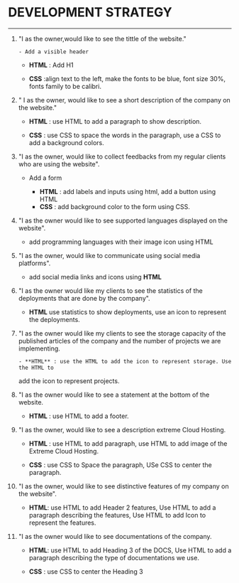 # DEVELOPMENT STRATEGY

---

1.  "I as the owner,would like to see the tittle of the website."

        - Add a visible header

    - **HTML** : Add H1

    - **CSS** :align text to the left, make the fonts to be blue, font size 30%,
      fonts family to be calibri.

2.  " I as the owner, would like to see a short description of the company on
    the website."

    - **HTML** : use HTML to add a paragraph to show description.

    - **CSS** : use CSS to space the words in the paragraph, use a CSS to add a
      background colors.

3.  "I as the owner, would like to collect feedbacks from my regular clients who
    are using the website".

    - Add a form

      - **HTML** : add labels and inputs using html, add a button using HTML
      - **CSS** : add background color to the form using CSS.

4.  "I as the owner would like to see supported languages displayed on the
    website".

    - add programming languages with their image icon using HTML

5.  "I as the owner, would like to communicate using social media platforms".

    - add social media links and icons using **HTML**

6.  "I as the owner would like my clients to see the statistics of the
    deployments that are done by the company".

    - **HTML** use statistics to show deployments, use an icon to represent the
      deployments.

7.  "I as the owner would like my clients to see the storage capacity of the
    published articles of the company and the number of projects we are
    implementing.

        - **HTML** : use the HTML to add the icon to represent storage. Use the HTML to

    add the icon to represent projects.

8.  "I as the owner would like to see a statement at the bottom of the website.

    - **HTML** : use HTML to add a footer.

9.  "I as the owner, would like to see a description extreme Cloud Hosting.

    - **HTML** : use HTML to add paragraph, use HTML to add image of the Extreme
      Cloud Hosting.

    - **CSS** : use CSS to Space the paragraph, USe CSS to center the paragraph.

10. "I as the owner, would like to see distinctive features of my company on the
    website".

    - **HTML**: use HTML to add Header 2 features, Use HTML to add a paragraph
      describing the features, Use HTML to add Icon to represent the features.

11. "I as the owner would like to see documentations of the company.

    - **HTML**: use HTML to add Heading 3 of the DOCS, Use HTML to add a
      paragraph describing the type of documentations we use.

    - **CSS** : use CSS to center the Heading 3
